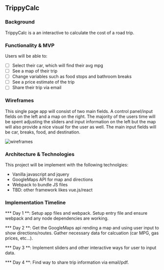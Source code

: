 ## TrippyCalc

### Background

TrippyCalc is a an interactive to calculate the cost of a road trip. 

### Functionality & MVP

Users will be able to:

- [ ] Select their car, which will find their avg mpg
- [ ] See a map of their trip
- [ ] Change variables such as food stops and bathroom breaks
- [ ] See a price estimate of the trip
- [ ] Share their trip via email

### Wireframes

This single page app will consist of two main fields. A control panel/input fields on the left and a map on the right. The majority of the users time will be spent adjusting the sliders and input information on the left but the map will also provide a nice visual for the user as well. The main input fields will be car, breaks, food, and destination. 

![wireframes](wireframe.jpg)

### Architecture & Technologies

This project will be implement with the following technolgies:

- Vanilla javascript and jquery
- GoogleMaps API for map and directions
- Webpack to bundle JS files
- TBD: other framework likes vue.js/react

### Implementation Timeline

*** Day 1 **: Setup app files and webpack. Setup entry file and ensure webpack and any node dependencies are working.

*** Day 2 **: Get the GoogleMaps api rending a map and using user input to show directions/routes. Gather necessary data for calcuation (car MPG, gas prices, etc...).

*** Day 3 **: Implement sliders and other interactive ways for user to input data.

*** Day 4 **: Find way to share trip information via email/pdf.



